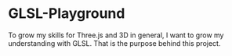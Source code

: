 # GLSL-Playground
To grow my skills for Three.js and 3D in general, I want to grow my understanding with GLSL. 
That is the purpose behind this project. 